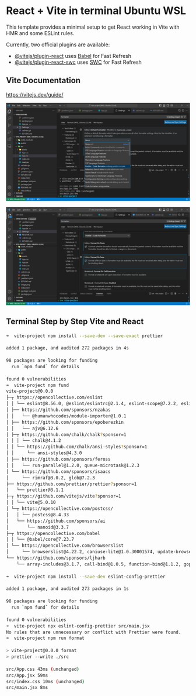 # React + Vite in terminal Ubuntu WSL

This template provides a minimal setup to get React working in Vite with HMR and some ESLint rules.

Currently, two official plugins are available:

- [@vitejs/plugin-react](https://github.com/vitejs/vite-plugin-react/blob/main/packages/plugin-react/README.md) uses [Babel](https://babeljs.io/) for Fast Refresh
- [@vitejs/plugin-react-swc](https://github.com/vitejs/vite-plugin-react-swc) uses [SWC](https://swc.rs/) for Fast Refresh

## Vite Documentation

https://vitejs.dev/guide/

![Alt text](image.png)

![Alt text](image-1.png)

## Terminal Step by Step Vite and React

```sh
➜  vite-project npm install --save-dev --save-exact prettier

added 1 package, and audited 272 packages in 4s

98 packages are looking for funding
  run `npm fund` for details

found 0 vulnerabilities
➜  vite-project npm fund
vite-project@0.0.0
├─┬ https://opencollective.com/eslint
│ │ └── eslint@8.56.0, @eslint/eslintrc@2.1.4, eslint-scope@7.2.2, eslint-visitor-keys@3.4.3, espree@9.6.1
│ ├── https://github.com/sponsors/nzakas
│ │   └── @humanwhocodes/module-importer@1.0.1
│ ├── https://github.com/sponsors/epoberezkin
│ │   └── ajv@6.12.6
│ ├─┬ https://github.com/chalk/chalk?sponsor=1
│ │ │ └── chalk@4.1.2
│ │ └── https://github.com/chalk/ansi-styles?sponsor=1
│ │     └── ansi-styles@4.3.0
│ ├── https://github.com/sponsors/feross
│ │   └── run-parallel@1.2.0, queue-microtask@1.2.3
│ └── https://github.com/sponsors/isaacs
│     └── rimraf@3.0.2, glob@7.2.3
├── https://github.com/prettier/prettier?sponsor=1
│   └── prettier@3.1.1
├─┬ https://github.com/vitejs/vite?sponsor=1
│ │ └── vite@5.0.10
│ └─┬ https://opencollective.com/postcss/
│   │ └── postcss@8.4.33
│   └── https://github.com/sponsors/ai
│       └── nanoid@3.3.7
├─┬ https://opencollective.com/babel
│ │ └── @babel/core@7.23.7
│ └── https://opencollective.com/browserslist
│     └── browserslist@4.22.2, caniuse-lite@1.0.30001574, update-browserslist-db@1.0.13
└── https://github.com/sponsors/ljharb
    └── array-includes@3.1.7, call-bind@1.0.5, function-bind@1.1.2, gopd@1.0.1, has-property-descriptors@1.0.1, define-properties@1.2.1, es-abstract@1.22.3, array-buffer-byte-length@1.0.0, arraybuffer.prototype.slice@1.0.2, available-typed-arrays@1.0.5, es-to-primitive@1.2.1, is-date-object@1.0.5, is-symbol@1.0.4, function.prototype.name@1.1.6, functions-have-names@1.2.3, get-symbol-description@1.0.0, globalthis@1.0.3, has-proto@1.0.1, has-symbols@1.0.3, is-array-buffer@3.0.2, is-callable@1.2.7, is-negative-zero@2.0.2, is-regex@1.1.4, is-shared-array-buffer@1.0.2, is-typed-array@1.1.12, is-weakref@1.0.2, object-inspect@1.13.1, object.assign@4.1.5, regexp.prototype.flags@1.5.1, safe-array-concat@1.0.1, safe-regex-test@1.0.0, string.prototype.trim@1.2.8, string.prototype.trimend@1.0.7, string.prototype.trimstart@1.0.7, typed-array-byte-length@1.0.0, typed-array-byte-offset@1.0.0, typed-array-length@1.0.4, unbox-primitive@1.0.2, has-bigints@1.0.2, which-boxed-primitive@1.0.2, is-bigint@1.0.4, is-boolean-object@1.1.2, is-number-object@1.0.7, which-typed-array@1.1.13, has-tostringtag@1.0.0, side-channel@1.0.4, get-intrinsic@1.2.2, is-string@1.0.7, array.prototype.flatmap@1.3.2, object.fromentries@2.0.7, object.hasown@1.1.3, object.values@1.1.7, resolve@2.0.0-next.5, is-core-module@2.13.1, supports-preserve-symlinks-flag@1.0.0, string.prototype.matchall@4.0.10, reflect.getprototypeof@1.0.4, which-builtin-type@1.1.3, is-async-function@2.0.0, is-finalizationregistry@1.0.2, is-generator-function@1.0.10, which-collection@1.0.1, is-map@2.0.2, is-set@2.0.2, is-weakmap@2.0.1, is-weakset@2.0.2, array.prototype.flat@1.3.2

➜  vite-project npm install --save-dev eslint-config-prettier

added 1 package, and audited 273 packages in 1s

98 packages are looking for funding
  run `npm fund` for details

found 0 vulnerabilities
➜  vite-project npx eslint-config-prettier src/main.jsx
No rules that are unnecessary or conflict with Prettier were found.
➜  vite-project npm run format

> vite-project@0.0.0 format
> prettier --write ./src

src/App.css 43ms (unchanged)
src/App.jsx 59ms
src/index.css 10ms (unchanged)
src/main.jsx 8ms
```
